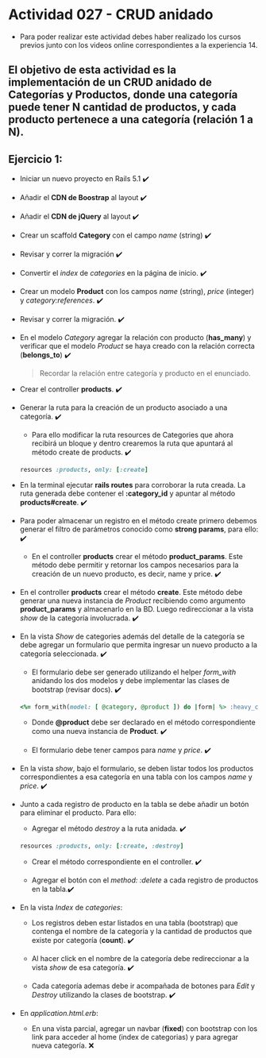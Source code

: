 # Actividad 027 - CRUD anidado

- Para poder realizar este actividad debes haber realizado los cursos previos junto con los videos online correspondientes a la experiencia 14.

## El objetivo de esta actividad es la implementación de un CRUD anidado de Categorías y Productos, donde una categoría puede tener N cantidad de productos, y cada producto pertenece a una categoría (relación 1 a N).

## Ejercicio 1:

- Iniciar un nuevo proyecto en Rails 5.1 :heavy_check_mark:

- Añadir el **CDN de Boostrap** al layout :heavy_check_mark:

- Añadir el **CDN de jQuery** al layout :heavy_check_mark:

- Crear un scaffold **Category** con el campo *name* (string) :heavy_check_mark:

- Revisar y correr la migración :heavy_check_mark:

- Convertir el *index* de *categories* en la página de inicio. :heavy_check_mark:

- Crear un modelo **Product** con los campos *name* (string), *price* (integer) y *category:references*. :heavy_check_mark:

- Revisar y correr la migración. :heavy_check_mark:

- En el modelo *Category* agregar la relación con producto (**has_many**) y verificar que el modelo *Product* se haya creado con la relación correcta (**belongs_to**) :heavy_check_mark:

    > Recordar la relación entre categoría y producto en el enunciado.

- Crear el controller **products**. :heavy_check_mark:

- Generar la ruta para la creación de un producto asociado a una categoría. :heavy_check_mark:

    - Para ello modificar la ruta resources de Categories que ahora recibirá un bloque y dentro crearemos la ruta que apuntará al método create de products. :heavy_check_mark:
    
    ~~~ruby
    resources :products, only: [:create]
    ~~~

- En la terminal ejecutar **rails routes** para corroborar la ruta creada. La ruta generada debe contener el **:category_id** y apuntar al método **products#create**. :heavy_check_mark:

- Para poder almacenar un registro en el método create primero debemos generar el filtro de parámetros conocido como **strong params**, para ello: :heavy_check_mark:

    - En el controller **products** crear el método **product_params**. Este método debe permitir y retornar los campos necesarios para la creación de un nuevo producto, es decir, name y price. :heavy_check_mark:

- En el controller **products** crear el método **create**. Este método debe generar una nueva instancia de *Product* recibiendo como argumento **product_params** y almacenarlo en la BD. Luego redireccionar a la vista *show* de la categoría involucrada. :heavy_check_mark:

- En la vista *Show* de categories además del detalle de la categoría se debe agregar un formulario que permita ingresar un nuevo producto a la categoría seleccionada. :heavy_check_mark:

    - El formulario debe ser generado utilizando el helper *form_with* anidando los dos modelos y debe implementar las clases de bootstrap (revisar docs). :heavy_check_mark:

    ~~~ruby
    <%= form_with(model: [ @category, @product ]) do |form| %> :heavy_check_mark:
    ~~~

    - Donde **@product** debe ser declarado en el método correspondiente como una nueva instancia de **Product**. :heavy_check_mark:

    - El formulario debe tener campos para *name* y *price*. :heavy_check_mark:

- En la vista *show*, bajo el formulario, se deben listar todos los productos correspondientes a esa categoría en una tabla con los campos *name* y *price*. :heavy_check_mark:

- Junto a cada registro de producto en la tabla se debe añadir un botón para eliminar el producto. Para ello:

    - Agregar el método *destroy* a la ruta anidada. :heavy_check_mark:

     ~~~ruby
     resources :products, only: [:create, :destroy] 
     ~~~

     - Crear el método correspondiente en el controller. :heavy_check_mark:

     - Agregar el botón con el *method: :delete* a cada registro de productos en la tabla.:heavy_check_mark:

- En la vista *Index* de *categories*: 
    - Los registros deben estar listados en una tabla (bootstrap) que contenga el nombre de la categoría y la cantidad de productos que existe por categoría (**count**). :heavy_check_mark:

    - Al hacer click en el nombre de la categoría debe redireccionar a la vista *show* de esa categoría. :heavy_check_mark:

    - Cada categoría ademas debe ir acompañada de botones para *Edit* y *Destroy* utilizando la clases de bootstrap. :heavy_check_mark:

- En *application.html.erb*:
	- En una vista parcial, agregar un navbar (**fixed**) con bootstrap con los link para acceder al home (index de categorias) y para agregar nueva categoría. :x:
